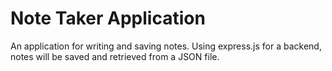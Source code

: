 # Note Taker Application
An application for writing and saving notes. Using express.js for a backend, notes will be saved and retrieved from a JSON file.
